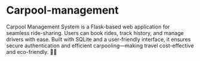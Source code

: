# Carpool-management
Carpool Management System is a Flask-based web application for seamless ride-sharing. Users can book rides, track history, and manage drivers with ease. Built with SQLite and a user-friendly interface, it ensures secure authentication and efficient carpooling—making travel cost-effective and eco-friendly. 🚗💨

